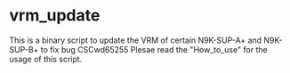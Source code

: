 # vrm_update
This is a binary script to update the VRM of certain N9K-SUP-A+ and N9K-SUP-B+ to fix bug CSCwd65255
Plesae read the "How_to_use" for the usage of this script.
